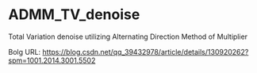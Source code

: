 # ADMM_TV_denoise
Total Variation denoise utilizing Alternating Direction Method of Multiplier

Bolg URL: https://blog.csdn.net/qq_39432978/article/details/130920262?spm=1001.2014.3001.5502
